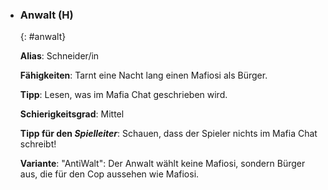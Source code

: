   - ### **Anwalt (H)**
      {: #anwalt}

      **Alias**: Schneider/in

      **Fähigkeiten**: Tarnt eine Nacht lang einen Mafiosi als Bürger.

      **Tipp**: Lesen, was im Mafia Chat geschrieben wird.

      **Schierigkeitsgrad**: Mittel

      **Tipp für den *Spielleiter***: Schauen, dass der Spieler nichts im Mafia Chat schreibt!

      **Variante**: "AntiWalt": Der Anwalt wählt keine Mafiosi, sondern Bürger aus, die für den Cop aussehen wie Mafiosi.